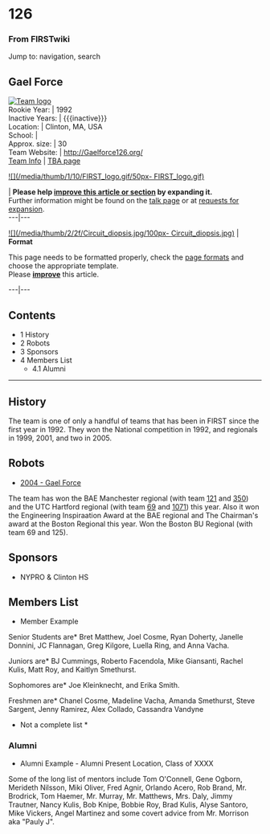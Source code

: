 # 126

### From FIRSTwiki

Jump to: navigation, search

Gael Force  
---  
[![Team logo](/media/b/b2/Theteamlogo.jpg)](Image:Theteamlogo.jpg
"Team logo" )  
Rookie Year: | 1992  
Inactive Years: | {{{inactive}}}  
Location: | Clinton, MA, USA  
School: |  
Approx. size: | 30  
Team Website: | <http://Gaelforce126.org/>  
[Team Info](https://my.usfirst.org/myarea/index.lasso?page=teaminfo&team=126
"https://my.usfirst.org/myarea/index.lasso?page=teaminfo&team=126" ) | [TBA
page](http://www.thebluealliance.net/tbatv/team.php?team=126
"http://www.thebluealliance.net/tbatv/team.php?team=126" )  
  
  

[![](/media/thumb/1/10/FIRST_logo.gif/50px-
FIRST_logo.gif)](Image:FIRST_logo.gif "" )

| **Please help [improve this article or
section](http://www.firstwiki.net/index.php?title=126&action=edit
"http://www.firstwiki.net/index.php?title=126&action=edit" ) by expanding
it.**  
Further information might be found on the [talk
page](/index.php?title=Talk:126&action=edit "Talk:126" ) or at [requests for
expansion](FIRSTwiki:Requests_for_expansion "FIRSTwiki:Requests for
expansion" ).  
---|---  
  
  

[![](/media/thumb/2/2f/Circuit_diopsis.jpg/100px-
Circuit_diopsis.jpg)](Image:Circuit_diopsis.jpg "" ) |  **Format**  

This page needs to be formatted properly, check the [page
formats](FIRSTwiki:Page_formats "FIRSTwiki:Page formats" ) and
choose the appropriate template.  
Please **[improve](http://www.firstwiki.net/index.php?title=126&action=edit
"http://www.firstwiki.net/index.php?title=126&action=edit" )** this article.  
  
---|---  
  
  

## Contents

  * 1 History
  * 2 Robots
  * 3 Sponsors
  * 4 Members List
    * 4.1 Alumni  
---  
  

## History

The team is one of only a handful of teams that has been in FIRST since the
first year in 1992. They won the National competition in 1992, and regionals
in 1999, 2001, and two in 2005.


## Robots

  * [2004 - Gael Force](/index.php?title=Gael_Force_%28126%29&action=edit "Gael Force \(126\)" )

The team has won the BAE Manchester regional (with team [121](121
"121" ) and [350](350 "350" )) and the UTC Hartford regional (with
team [69](69 "69" ) and [1071](1071 "1071" )) this year.
Also it won the Engineering Inspiraation Award at the BAE regional and The
Chairman's award at the Boston Regional this year. Won the Boston BU Regional
(with team 69 and 125).


## Sponsors

  * NYPRO &amp; Clinton HS 


## Members List

  * Member Example 

Senior Students are* Bret Matthew, Joel Cosme, Ryan Doherty, Janelle Donnini,
JC Flannagan, Greg Kilgore, Luella Ring, and Anna Vacha.

Juniors are* BJ Cummings, Roberto Facendola, Mike Giansanti, Rachel Kulis,
Matt Roy, and Kaitlyn Smethurst.

Sophomores are* Joe Kleinknecht, and Erika Smith.

Freshmen are* Chanel Cosme, Madeline Vacha, Amanda Smethurst, Steve Sargent,
Jenny Ramirez, Alex Collado, Cassandra Vandyne

  * Not a complete list * 


### Alumni

  * Alumni Example - Alumni Present Location, Class of XXXX 

Some of the long list of mentors include Tom O'Connell, Gene Ogborn, Merideth
Nilsson, Miki Oliver, Fred Agnir, Orlando Acero, Rob Brand, Mr. Brodrick, Tom
Haemer, Mr. Murray, Mr. Matthews, Mrs. Daly, Jimmy Trautner, Nancy Kulis, Bob
Knipe, Bobbie Roy, Brad Kulis, Alyse Santoro, Mike Vickers, Angel Martinez and
some covert advice from Mr. Morrison aka "Pauly J".

